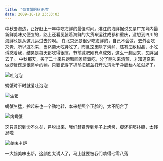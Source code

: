 ```yaml
---
title: "菊黄蟹肥秋正浓"
date: 2009-10-18 23:03:03
---
```


中秋去海边，正好赶上一年中吃海鲜的最佳时间。湛江的海鲜据说又是广东境内最新鲜美味又便宜的，路上还看见装着海鲜的大货车运往成都和重庆，没想到四川的海鲜也是从这儿运过去的啊。 在北京还是很少吃海鲜的，自己不会做，去外面吃又贵，所以这次来，当然要大吃特吃了。而且这里除了海鲜，还有无数甜品，小吃诱惑着我，结果是每天都吃得很撑，节前减肥刚有点成效，这么一趟回来，又胖回去了。 中秋那天，买了二十来只螃蟹回家蒸着吃，分了两次来清蒸。才知道原来做螃蟹还是很简单的嘛。只要记得下锅前把蟹盖打开先清洗干净腮和内脏就好了。 

![吐泡泡](../../../images/2009/10/img_4061.jpg "吐泡泡")

螃蟹时不时就爱吐泡泡

![生猛](../../../images/2009/10/img_4068.jpg "生猛")

螃蟹生猛，拎起来也一个劲地转，本来想照个正脸的，太不配合了

![烤螃蟹](../../../images/2009/10/img_4065.jpg "烤螃蟹")

这只意识到命不久矣，挣脱出来，我们赶紧弄到炉子上烤烤，脚还在那扑腾，太残忍啦

![美味出炉](../../../images/2009/10/img_4071.jpg "美味出炉")

一大锅美味出炉，这颜色太诱人了，马上就要被我们啃得七零八落